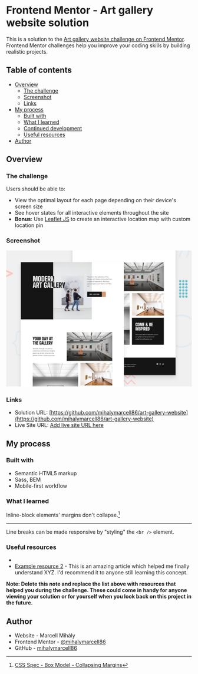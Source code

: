 # Frontend Mentor - Art gallery website solution

This is a solution to the [Art gallery website challenge on Frontend Mentor](https://www.frontendmentor.io/challenges/art-gallery-website-yVdrZlxyA). Frontend Mentor challenges help you improve your coding skills by building realistic projects.

## Table of contents

- [Overview](#overview)
  - [The challenge](#the-challenge)
  - [Screenshot](#screenshot)
  - [Links](#links)
- [My process](#my-process)
  - [Built with](#built-with)
  - [What I learned](#what-i-learned)
  - [Continued development](#continued-development)
  - [Useful resources](#useful-resources)
- [Author](#author)

## Overview

### The challenge

Users should be able to:

- View the optimal layout for each page depending on their device's screen size
- See hover states for all interactive elements throughout the site
- **Bonus**: Use [Leaflet JS](https://leafletjs.com/) to create an interactive location map with custom location pin

### Screenshot

![](./screenshot/preview.jpg)

### Links

- Solution URL: [https://github.com/mihalymarcell86/art-gallery-website](https://github.com/mihalymarcell86/art-gallery-website)
- Live Site URL: [Add live site URL here](https://your-live-site-url.com)

## My process

### Built with

- Semantic HTML5 markup
- Sass, BEM
- Mobile-first workflow

### What I learned

Inline-block elements' margins don't collapse.[^1]

---

Line breaks can be made responsive by "styling" the `<br />` element.

### Useful resources

- [^1]: [CSS Spec - Box Model - Collapsing Margins](https://www.w3.org/TR/CSS2/box.html#collapsing-margins)
- [Example resource 2](https://www.example.com) - This is an amazing article which helped me finally understand XYZ. I'd recommend it to anyone still learning this concept.

**Note: Delete this note and replace the list above with resources that helped you during the challenge. These could come in handy for anyone viewing your solution or for yourself when you look back on this project in the future.**

## Author

- Website - Marcell Mihály
- Frontend Mentor - [@mihalymarcell86](https://www.frontendmentor.io/profile/mihalymarcell86)
- GitHub - [mihalymarcell86](https://github.com/mihalymarcell86)

